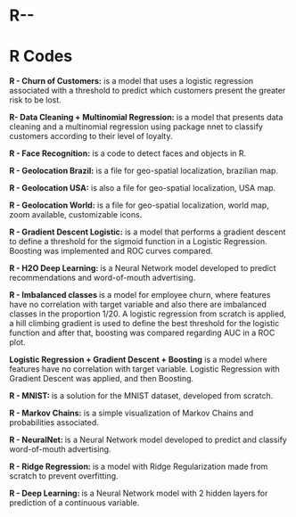 # R--
<H1>R Codes</H1>

<B>R - Churn of Customers:</B> is a model that uses a logistic regression associated with a threshold to predict which customers present the greater risk to be lost.

<B> R- Data Cleaning + Multinomial Regression:</B> is a model that presents data cleaning and a multinomial regression using package nnet to classify customers according to their level of loyalty.

<B>R - Face Recognition:</B> is a code to detect faces and objects in R.

<B>R - Geolocation Brazil:</B> is a file for geo-spatial localization, brazilian map.

<B>R - Geolocation USA:</B> is also a file for geo-spatial localization, USA map.

<B>R - Geolocation World:</B> is a file for geo-spatial localization, world map, zoom available, customizable icons.

<B>R - Gradient Descent Logistic:</B> is a model that performs a gradient descent to define a threshold for the sigmoid function in a Logistic Regression. Boosting was implemented and ROC curves compared.

<B>R - H2O Deep Learning: </B>is a Neural Network model developed to predict recommendations and word-of-mouth advertising.

<B>R - Imbalanced classes </B> is a model for employee churn, where features have no correlation with target variable and also there are imbalanced classes in the proportion 1/20. A logistic regression from scratch is applied, a hill climbing gradient is used to define the best threshold for the logistic function and after that, boosting was compared regarding AUC in a ROC plot.

<B>Logistic Regression + Gradient Descent + Boosting</B> is a model where features have no correlation with target variable. Logistic Regression with Gradient Descent was applied, and then Boosting.

<B>R - MNIST: </B>is a solution for the MNIST dataset, developed from scratch.

<B>R - Markov Chains:</B> is a simple visualization of Markov Chains and probabilities associated.

<B>R - NeuralNet: </B>is a Neural Network model developed to predict and classify word-of-mouth advertising.

<B>R - Ridge Regression: </B> is a model with Ridge Regularization made from scratch to prevent overfitting.

<B>R - Deep Learning: </B> is a Neural Network model with 2 hidden layers for prediction of a continuous variable.



